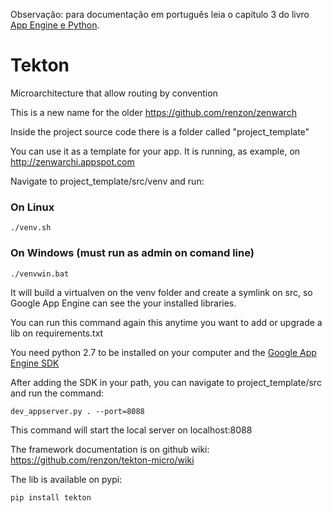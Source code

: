 Observação: para documentação em português leia o capítulo 3 do livro [App Engine e Python](https://leanpub.com/appengine/read#tekton).

Tekton
========


Microarchitecture that allow routing by convention

This is a new name for the older https://github.com/renzon/zenwarch

Inside the project source code there is a folder called "project_template"

You can use it as a template for your app. It is running, as example, on http://zenwarchi.appspot.com

Navigate to project_template/src/venv and run:

### On Linux

```
./venv.sh
```

### On Windows (must run as admin on comand line)

```
./venvwin.bat
```

It will build a virtualven on the venv folder and create a symlink on src, so Google App Engine can see the your installed libraries.

You can run this command again this anytime you want to add or upgrade a lib on requirements.txt

You need python 2.7 to be installed on your computer and the [Google App Engine SDK](https://developers.google.com/appengine/downloads)
 
After adding the SDK in your path, you can navigate to project_template/src and run the command:

```
dev_appserver.py . --port=8088
```

This command will start the local server on localhost:8088

The framework documentation is on github wiki: https://github.com/renzon/tekton-micro/wiki

The lib is available on pypi:

```
pip install tekton
```
